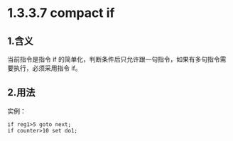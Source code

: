 # 1.3.3.7 compact if

## 1.含义

当前指令是指令 if 的简单化，判断条件后只允许跟一句指令，如果有多句指令需要执行，必须采用指令 if。

## 2.用法

实例：

```
if reg1>5 goto next;
if counter>10 set do1;
```